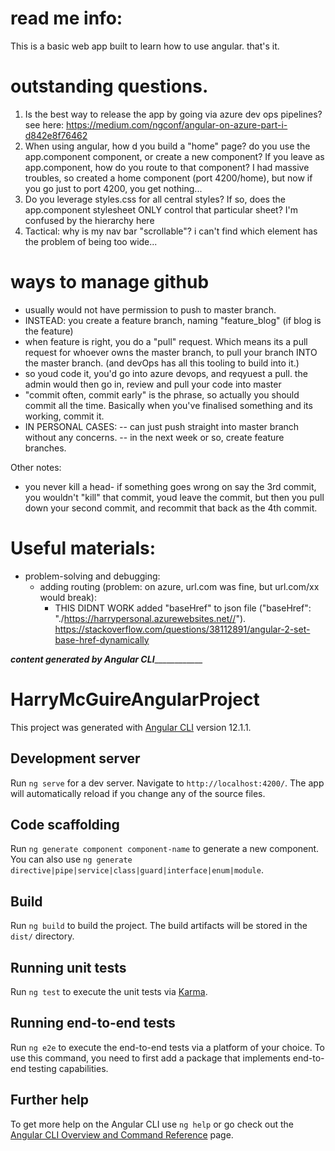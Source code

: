 # read me info:
This is a basic web app built to learn how to use angular. that's it.

# outstanding questions.
1. Is the best way to release the app by going via azure dev ops pipelines? see here: https://medium.com/ngconf/angular-on-azure-part-i-d842e8f76462
2. When using angular, how d you build a "home" page? do you use the app.component component, or create a new component? If you leave as app.component, how do you route to that component? I had massive troubles, so created a home component (port 4200/home), but now if you go just to port 4200, you get nothing...
3. Do you leverage styles.css for all central styles? If so, does the app.component stylesheet ONLY control that particular sheet? I'm confused by the hierarchy here
4. Tactical: why is my nav bar "scrollable"? i can't find which element has the problem of being too wide...


# ways to manage github
- usually would not have permission to push to master branch.
- INSTEAD: you create a feature branch, naming "feature_blog" (if blog is the feature)
- when feature is right, you do a "pull" request. Which means its a pull request for whoever owns the master branch, to pull your branch INTO the master branch. (and devOps has all this tooling to build into it.)
- so youd code it, you'd go into azure devops, and reqyuest a pull. the admin would then go in, review and pull your code into master
- "commit often, commit early" is the phrase, so actually you should commit all the time. Basically when you've finalised something and its working, commit it. 
- IN PERSONAL CASES:
-- can just push straight into master branch without any concerns. 
-- in the next week or so, create feature branches. 

Other notes:
- you never kill a head- if something goes wrong on say the 3rd commit, you wouldn't "kill" that commit, youd leave the commit, but then you pull down your second commit, and recommit that back as the 4th commit. 


# Useful materials:
- problem-solving and debugging:
    - adding routing (problem: on azure, url.com was fine, but url.com/xx would break): 
        - THIS DIDNT WORK added "baseHref" to json file ("baseHref": "./https://harrypersonal.azurewebsites.net//"). https://stackoverflow.com/questions/38112891/angular-2-set-base-href-dynamically

___________________________________________content generated by Angular CLI_______________________________________________________
# HarryMcGuireAngularProject

This project was generated with [Angular CLI](https://github.com/angular/angular-cli) version 12.1.1.

## Development server

Run `ng serve` for a dev server. Navigate to `http://localhost:4200/`. The app will automatically reload if you change any of the source files.

## Code scaffolding

Run `ng generate component component-name` to generate a new component. You can also use `ng generate directive|pipe|service|class|guard|interface|enum|module`.

## Build

Run `ng build` to build the project. The build artifacts will be stored in the `dist/` directory.

## Running unit tests

Run `ng test` to execute the unit tests via [Karma](https://karma-runner.github.io).

## Running end-to-end tests

Run `ng e2e` to execute the end-to-end tests via a platform of your choice. To use this command, you need to first add a package that implements end-to-end testing capabilities.

## Further help

To get more help on the Angular CLI use `ng help` or go check out the [Angular CLI Overview and Command Reference](https://angular.io/cli) page.
